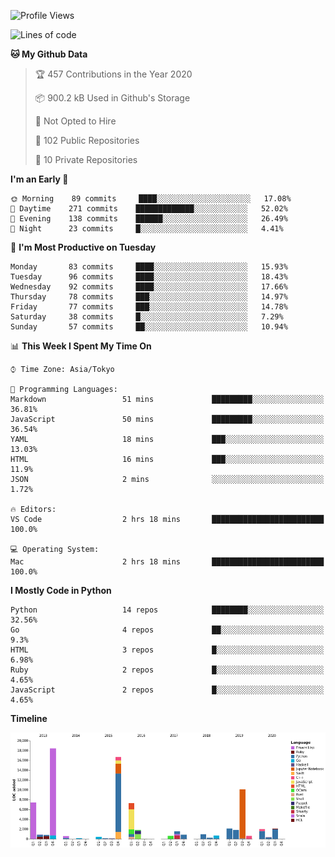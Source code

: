 <!--START_SECTION:waka-->
![Profile Views](http://img.shields.io/badge/Profile%20Views-5-blue)

![Lines of code](https://img.shields.io/badge/From%20Hello%20World%20I%27ve%20Written-5.7%20million%20lines%20of%20code-blue)

**🐱 My Github Data** 

> 🏆 457 Contributions in the Year 2020
 > 
> 📦 900.2 kB Used in Github's Storage 
 > 
> 🚫 Not Opted to Hire
 > 
> 📜 102 Public Repositories
 > 
> 🔑 10 Private Repositories 

**I'm an Early 🐤** 

```text
🌞 Morning    89 commits     ████░░░░░░░░░░░░░░░░░░░░░   17.08% 
🌆 Daytime    271 commits    █████████████░░░░░░░░░░░░   52.02% 
🌃 Evening    138 commits    ██████░░░░░░░░░░░░░░░░░░░   26.49% 
🌙 Night      23 commits     █░░░░░░░░░░░░░░░░░░░░░░░░   4.41%

```
📅 **I'm Most Productive on Tuesday** 

```text
Monday       83 commits     ████░░░░░░░░░░░░░░░░░░░░░   15.93% 
Tuesday      96 commits     ████░░░░░░░░░░░░░░░░░░░░░   18.43% 
Wednesday    92 commits     ████░░░░░░░░░░░░░░░░░░░░░   17.66% 
Thursday     78 commits     ███░░░░░░░░░░░░░░░░░░░░░░   14.97% 
Friday       77 commits     ███░░░░░░░░░░░░░░░░░░░░░░   14.78% 
Saturday     38 commits     █░░░░░░░░░░░░░░░░░░░░░░░░   7.29% 
Sunday       57 commits     ██░░░░░░░░░░░░░░░░░░░░░░░   10.94%

```


📊 **This Week I Spent My Time On** 

```text
⌚︎ Time Zone: Asia/Tokyo

💬 Programming Languages: 
Markdown                 51 mins             █████████░░░░░░░░░░░░░░░░   36.81% 
JavaScript               50 mins             █████████░░░░░░░░░░░░░░░░   36.54% 
YAML                     18 mins             ███░░░░░░░░░░░░░░░░░░░░░░   13.03% 
HTML                     16 mins             ███░░░░░░░░░░░░░░░░░░░░░░   11.9% 
JSON                     2 mins              ░░░░░░░░░░░░░░░░░░░░░░░░░   1.72%

🔥 Editors: 
VS Code                  2 hrs 18 mins       █████████████████████████   100.0%

💻 Operating System: 
Mac                      2 hrs 18 mins       █████████████████████████   100.0%

```

**I Mostly Code in Python** 

```text
Python                   14 repos            ████████░░░░░░░░░░░░░░░░░   32.56% 
Go                       4 repos             ██░░░░░░░░░░░░░░░░░░░░░░░   9.3% 
HTML                     3 repos             █░░░░░░░░░░░░░░░░░░░░░░░░   6.98% 
Ruby                     2 repos             █░░░░░░░░░░░░░░░░░░░░░░░░   4.65% 
JavaScript               2 repos             █░░░░░░░░░░░░░░░░░░░░░░░░   4.65%

```


**Timeline**

![Chart not found](https://github.com/takuan-osho/takuan-osho/blob/master/charts/bar_graph.png) 


<!--END_SECTION:waka-->
